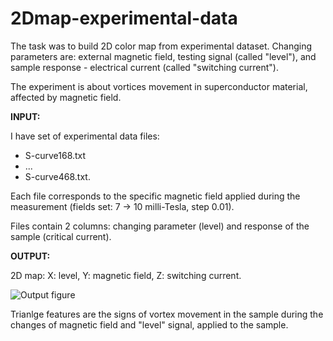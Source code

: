 # 2Dmap-experimental-data
The task was to build 2D color map from experimental dataset. Changing parameters are: external magnetic field,
testing signal (called "level"), and sample response - electrical current (called "switching current").

The experiment is about vortices movement in superconductor material, affected by magnetic field.

__INPUT:__

I have set of experimental data files: 

- S-curve168.txt 
- ...
- S-curve468.txt.

Each file corresponds to the specific magnetic field applied during the measurement (fields set: 7 -> 10 milli-Tesla, step 0.01).

Files contain 2 columns: changing parameter (level) and response of the sample (critical current).

__OUTPUT:__

2D map: X: level, Y: magnetic field, Z: switching current.


![Output figure](https://github.com/andr-nau/2Dmap-vortex-experiment/blob/master/Final_2Dmap.png "Sample result")

Trianlge features are the signs of vortex movement in the sample during the changes of magnetic field and "level" signal, applied to the sample.
